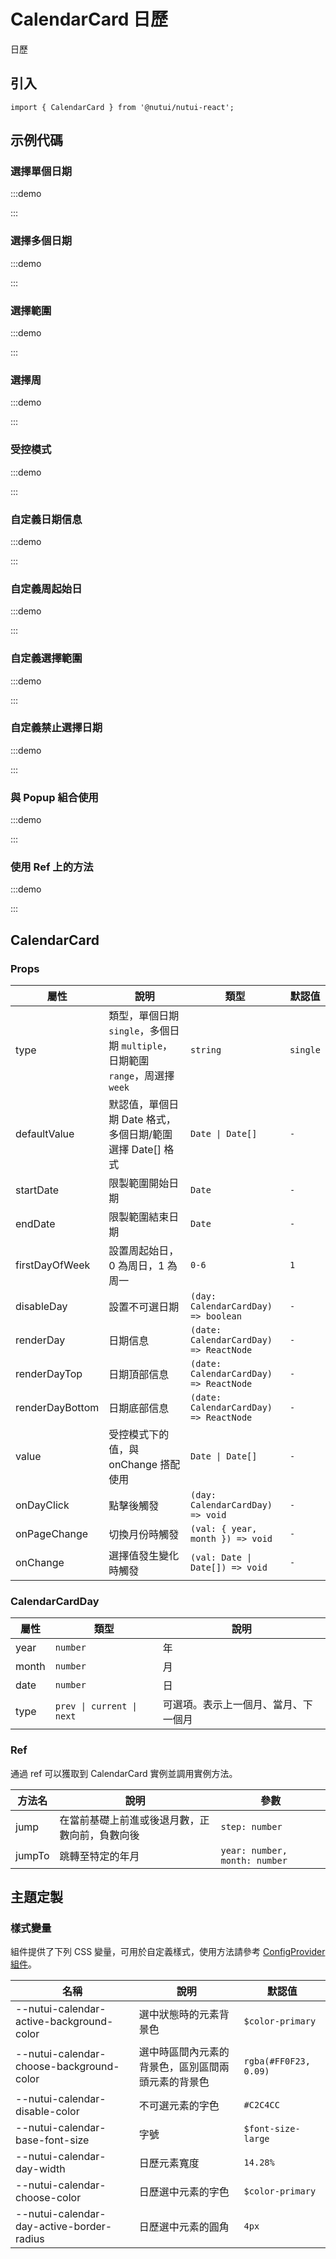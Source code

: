 # CalendarCard 日歷



日歷

## 引入

```tsx
import { CalendarCard } from '@nutui/nutui-react';
```

## 示例代碼

### 選擇單個日期

:::demo

<CodeBlock src='h5/demo1.tsx'></CodeBlock>

:::

### 選擇多個日期

:::demo

<CodeBlock src='h5/demo2.tsx'></CodeBlock>

:::

### 選擇範圍

:::demo

<CodeBlock src='h5/demo3.tsx'></CodeBlock>

:::

### 選擇周

:::demo

<CodeBlock src='h5/demo4.tsx'></CodeBlock>

:::

### 受控模式

:::demo

<CodeBlock src='h5/demo5.tsx'></CodeBlock>

:::

### 自定義日期信息

:::demo

<CodeBlock src='h5/demo6.tsx'></CodeBlock>

:::

### 自定義周起始日

:::demo

<CodeBlock src='h5/demo7.tsx'></CodeBlock>

:::

### 自定義選擇範圍

:::demo

<CodeBlock src='h5/demo8.tsx'></CodeBlock>

:::

### 自定義禁止選擇日期

:::demo

<CodeBlock src='h5/demo9.tsx'></CodeBlock>

:::

### 與 Popup 組合使用

:::demo

<CodeBlock src='h5/demo10.tsx'></CodeBlock>

:::

### 使用 Ref 上的方法

:::demo

<CodeBlock src='h5/demo11.tsx'></CodeBlock>

:::

## CalendarCard

### Props

| 屬性 | 說明 | 類型 | 默認值 |
| --- | --- | --- | --- |
| type | 類型，單個日期 `single`，多個日期 `multiple`，日期範圍 `range`，周選擇 `week` | `string` | `single` |
| defaultValue | 默認值，單個日期 Date 格式，多個日期/範圍選擇 Date[] 格式 | `Date \| Date[]` | `-` |
| startDate | 限製範圍開始日期 | `Date` | `-` |
| endDate | 限製範圍結束日期 | `Date` | `-` |
| firstDayOfWeek | 設置周起始日，0 為周日，1 為周一 | `0-6` | `1` |
| disableDay | 設置不可選日期 | `(day: CalendarCardDay) => boolean` | `-` |
| renderDay | 日期信息 | `(date: CalendarCardDay) => ReactNode` | `-` |
| renderDayTop | 日期頂部信息 | `(date: CalendarCardDay) => ReactNode` | `-` |
| renderDayBottom | 日期底部信息 | `(date: CalendarCardDay) => ReactNode` | `-` |
| value | 受控模式下的值，與 onChange 搭配使用 | `Date \| Date[]` | `-` |
| onDayClick | 點擊後觸發 | `(day: CalendarCardDay) => void` | `-` |
| onPageChange | 切換月份時觸發 | `(val: { year, month }) => void` | `-` |
| onChange | 選擇值發生變化時觸發 | `(val: Date \| Date[]) => void` | `-` |

### CalendarCardDay

| 屬性 | 類型 | 說明 |
| --- | --- | --- |
| year | `number` | 年 |
| month | `number` | 月 |
| date | `number` | 日 |
| type | `prev \| current \| next` | 可選項。表示上一個月、當月、下一個月 |

### Ref

通過 ref 可以獲取到 CalendarCard 實例並調用實例方法。

| 方法名 | 說明 | 參數 |
| --- | --- | --- |
| jump | 在當前基礎上前進或後退月數，正數向前，負數向後 | `step: number` |
| jumpTo | 跳轉至特定的年月 | `year: number, month: number`|

## 主題定製

### 樣式變量

組件提供了下列 CSS 變量，可用於自定義樣式，使用方法請參考 [ConfigProvider 組件](#/zh-CN/component/configprovider)。

| 名稱 | 說明 | 默認值 |
| --- | --- | --- |
| \--nutui-calendar-active-background-color | 選中狀態時的元素背景色 | `$color-primary` |
| \--nutui-calendar-choose-background-color | 選中時區間內元素的背景色，區別區間兩頭元素的背景色 | `rgba(#FF0F23, 0.09)` |
| \--nutui-calendar-disable-color | 不可選元素的字色 | `#C2C4CC` |
| \--nutui-calendar-base-font-size | 字號 | `$font-size-large` |
| \--nutui-calendar-day-width | 日歷元素寬度 | `14.28%` |
| \--nutui-calendar-choose-color | 日歷選中元素的字色 | `$color-primary` |
| \--nutui-calendar-day-active-border-radius | 日歷選中元素的圓角 | `4px` |